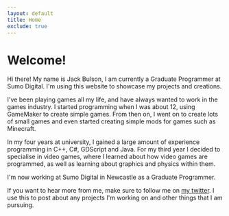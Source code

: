 ```yaml
---
layout: default
title: Home
exclude: true
---
```

# Welcome!

Hi there! My name is Jack Bulson, I am currently a Graduate Programmer at Sumo Digital. I'm using this website to showcase my projects and creations.

I've been playing games all my life, and have always wanted to work in the games industry. I started programming when I was about 12, using GameMaker to create simple games. From then on, I went on to create lots of small games and even started creating simple mods for games such as Minecraft. 

In my four years at university, I gained a large amount of experience programming in C++, C#, GDScript and Java. For my third year I decided to specialise in video games, where I learned about how video games are programmed, as well as learning about graphics and physics within them. 

I'm now working at Sumo Digital in Newcastle as a Graduate Programmer.

If you want to hear more from me, make sure to follow me on [my twitter](https://twitter.com/Bulson_Jack). I use this to post about any projects I'm working on and other things that I am pursuing.